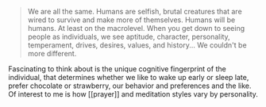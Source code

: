 
>We are all the same. Humans are selfish, brutal creatures that are wired to survive and make more of themselves. Humans will be humans. 
>At least on the macrolevel. When you get down to seeing people as individuals, we see aptitude, character, personality, temperament, drives, desires, values, and history... We couldn't be more different. 

Fascinating to think about is the unique cognitive fingerprint of the individual, that determines whether we like to wake up early or sleep late, prefer chocolate or strawberry, our behavior and preferences and the like. Of interest to me is how [[prayer]] and meditation styles vary by personality.

